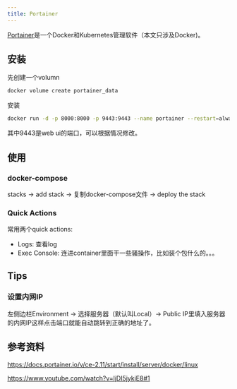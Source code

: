 ```yaml
---
title: Portainer
---
```

[Portainer](https://www.portainer.io/)是一个Docker和Kubernetes管理软件（本文只涉及Docker)。
<!--more-->

## 安装
先创建一个volumn
```sh
docker volume create portainer_data
```

安装
```sh
docker run -d -p 8000:8000 -p 9443:9443 --name portainer --restart=always -v /var/run/docker.sock:/var/run/docker.sock -v portainer_data:/data portainer/portainer-ce:2.11.1
```
其中9443是web ui的端口，可以根据情况修改。

## 使用
### docker-compose

stacks -> add stack -> 复制docker-compose文件 -> deploy the stack

### Quick Actions

常用两个quick actions:
- Logs: 查看log
- Exec Console: 连进container里面干一些骚操作，比如装个包什么的。。。

## Tips
### 设置内网IP

左侧边栏Environment -> 选择服务器（默认叫Local）-> Public IP里填入服务器的内网IP这样点击端口就能自动跳转到正确的地址了。

## 参考资料

https://docs.portainer.io/v/ce-2.11/start/install/server/docker/linux

https://www.youtube.com/watch?v=ljDI5jykjE8#1
